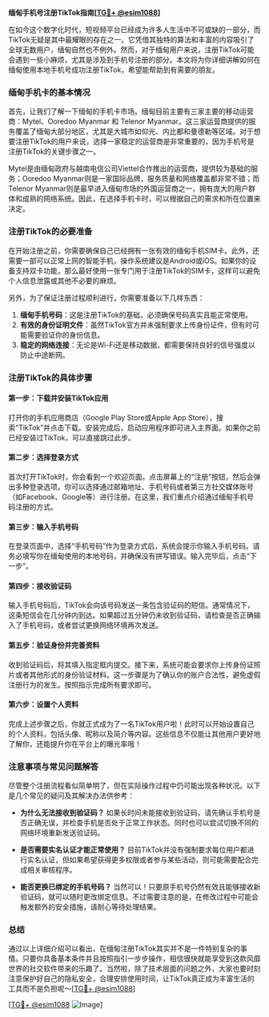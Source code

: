 **缅甸手机号注册TikTok指南[[TG💪+ @esim1088](https://t.me/s/esim1088)]**

在如今这个数字化时代，短视频平台已经成为许多人生活中不可或缺的一部分，而TikTok无疑是其中最耀眼的存在之一。它凭借其独特的算法和丰富的内容吸引了全球无数用户，缅甸自然也不例外。然而，对于缅甸用户来说，注册TikTok可能会遇到一些小麻烦，尤其是涉及到手机号注册的部分。本文将为你详细讲解如何在缅甸使用本地手机号成功注册TikTok，希望能帮助到有需要的朋友。

### 缅甸手机卡的基本情况

首先，让我们了解一下缅甸的手机卡市场。缅甸目前主要有三家主要的移动运营商：Mytel、Ooredoo Myanmar 和 Telenor Myanmar。这三家运营商提供的服务覆盖了缅甸大部分地区，尤其是大城市如仰光、内比都和曼德勒等区域。对于想要注册TikTok的用户来说，选择一家稳定的运营商是非常重要的，因为手机号是注册TikTok的关键步骤之一。

Mytel是由缅甸政府与越南电信公司Viettel合作推出的运营商，提供较为基础的服务；Ooredoo Myanmar则是一家国际品牌，服务质量和网络覆盖都非常不错；而Telenor Myanmar则是最早进入缅甸市场的外国运营商之一，拥有庞大的用户群体和成熟的网络系统。因此，在选择手机卡时，可以根据自己的需求和所在位置来决定。

### 注册TikTok的必要准备

在开始注册之前，你需要确保自己已经拥有一张有效的缅甸手机SIM卡。此外，还需要一部可以正常上网的智能手机，操作系统建议是Android或iOS。如果你的设备支持双卡功能，那么最好使用一张专门用于注册TikTok的SIM卡，这样可以避免个人信息泄露或其他不必要的麻烦。

另外，为了保证注册过程顺利进行，你需要准备以下几样东西：

1. **缅甸手机号码**：这是注册TikTok的基础，必须确保号码真实且能正常使用。
2. **有效的身份证明文件**：虽然TikTok官方并未强制要求上传身份证件，但有时可能需要验证你的身份信息。
3. **稳定的网络连接**：无论是Wi-Fi还是移动数据，都需要保持良好的信号强度以防止中途断网。

### 注册TikTok的具体步骤

#### 第一步：下载并安装TikTok应用

打开你的手机应用商店（Google Play Store或Apple App Store），搜索“TikTok”并点击下载。安装完成后，启动应用程序即可进入主界面。如果你之前已经安装过TikTok，可以直接跳过此步。

#### 第二步：选择登录方式

首次打开TikTok时，你会看到一个欢迎页面。点击屏幕上的“注册”按钮，然后会弹出多种登录选项。你可以选择通过邮箱地址、手机号码或者第三方社交媒体账号（如Facebook、Google等）进行注册。在这里，我们重点介绍通过缅甸手机号码注册的方式。

#### 第三步：输入手机号码

在登录页面中，选择“手机号码”作为登录方式后，系统会提示你输入手机号码。请务必填写你在缅甸使用的本地号码，并确保没有拼写错误。输入完毕后，点击“下一步”。

#### 第四步：接收验证码

输入手机号码后，TikTok会向该号码发送一条包含验证码的短信。通常情况下，这条短信会在几分钟内到达。如果超过五分钟仍未收到验证码，请检查是否正确输入了手机号码，或者尝试更换网络环境再次发送。

#### 第五步：验证身份并完善资料

收到验证码后，将其填入指定框内提交。接下来，系统可能会要求你上传身份证照片或者其他形式的身份验证材料。这一步骤是为了确认你的账户合法性，避免虚假注册行为的发生。按照指示完成所有要求即可。

#### 第六步：设置个人资料

完成上述步骤之后，你就正式成为了一名TikTok用户啦！此时可以开始设置自己的个人资料，包括头像、昵称以及简介等内容。这些信息不仅能让其他用户更好地了解你，还能提升你在平台上的曝光率哦！

### 注意事项与常见问题解答

尽管整个注册流程看似简单明了，但在实际操作过程中仍可能出现各种状况。以下是几个常见的疑问及其解决办法供参考：

- **为什么无法接收到验证码？**
  如果长时间未能接收到验证码，请先确认手机号是否正确无误，并检查手机是否处于正常工作状态。同时也可以尝试切换不同的网络环境重新发送验证码。

- **是否需要实名认证才能正常使用？**
  目前TikTok并没有强制要求每位用户都进行实名认证，但如果希望获得更多权限或者参与某些活动，则可能需要配合完成相关审核程序。

- **能否更换已绑定的手机号码？**
  当然可以！只要原手机号仍然有效且能够接收新验证码，就可以随时更改绑定信息。不过需要注意的是，在修改过程中可能会触发额外的安全措施，请耐心等待处理结果。

### 总结

通过以上详细介绍可以看出，在缅甸注册TikTok其实并不是一件特别复杂的事情。只要你具备基本条件并且按照指引一步步操作，相信很快就能享受到这款风靡世界的社交软件带来的乐趣了。当然啦，除了技术层面的问题之外，大家也要时刻注意保护好自己的隐私安全，合理安排使用时间，让TikTok真正成为丰富生活的工具而不是负担呢～[[TG💪+ @esim1088](https://t.me/s/esim1088)]

[[TG💪+ @esim1088](https://t.me/s/esim1088) ![Image](https://i.postimg.cc/4NQfJmqS/Snipaste-2025-05-13-00-14-12.png)]